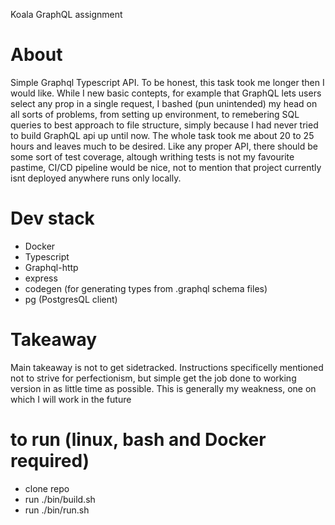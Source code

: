 Koala GraphQL assignment

# About
Simple Graphql Typescript API. To be honest, this task took me longer then I would like. While I new basic contepts, for example that GraphQL lets users select any prop in a single request, I bashed (pun unintended) my head on all sorts of problems, from setting up environment, to remebering SQL queries to best approach to file structure, simply because I had never tried to build GraphQL api up until now. 
The whole task took me about 20 to 25 hours and leaves much to be desired. Like any proper API, there should be some sort of test coverage, altough writhing tests is not my favourite pastime, CI/CD pipeline would be nice, not to mention that project currently isnt deployed anywhere runs only locally.

# Dev stack
- Docker
- Typescript
- Graphql-http
- express
- codegen (for generating types from .graphql schema files)
- pg (PostgresQL client)


# Takeaway
Main takeaway is not to get sidetracked. Instructions specificelly mentioned not to strive for perfectionism, but simple get the job done to working version in as little time as possible. This is generally my weakness, one on which I will work in the future

# to run (linux, bash and Docker required)
- clone repo
- run ./bin/build.sh
- run ./bin/run.sh
